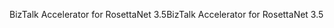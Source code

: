 <span data-ttu-id="0d361-101">BizTalk Accelerator for RosettaNet 3.5</span><span class="sxs-lookup"><span data-stu-id="0d361-101">BizTalk Accelerator for RosettaNet 3.5</span></span>